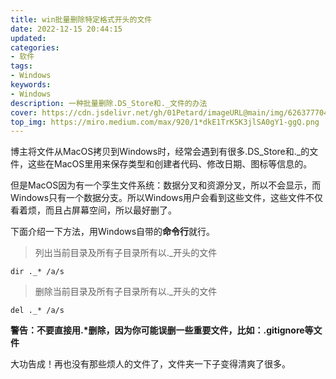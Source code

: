```yaml
---
title: win批量删除特定格式开头的文件
date: 2022-12-15 20:44:15
updated:
categories: 
- 软件
tags: 
- Windows
keywords:
- Windows
description: 一种批量删除.DS_Store和._文件的办法
cover: https://cdn.jsdelivr.net/gh/01Petard/imageURL@main/img/62637770440134478jpg_fo742.jpg
top_img: https://miro.medium.com/max/920/1*dkE1TrK5K3jlSA0gY1-ggQ.png
---
```


博主将文件从MacOS拷贝到Windows时，经常会遇到有很多.DS_Store和.\_的文件，这些在MacOS里用来保存类型和创建者代码、修改日期、图标等信息的。

但是MacOS因为有一个孪生文件系统：数据分叉和资源分叉，所以不会显示，而Windows只有一个数据分支。所以Windows用户会看到这些文件，这些文件不仅看着烦，而且占屏幕空间，所以最好删了。

下面介绍一下方法，用Windows自带的**命令行**就行。

> 列出当前目录及所有子目录所有以._开头的文件

```shell
dir ._* /a/s
```

> 删除当前目录及所有子目录所有以._开头的文件

```shell
del ._* /a/s
```

**警告：不要直接用.\*删除，因为你可能误删一些重要文件，比如：.gitignore等文件**

大功告成！再也没有那些烦人的文件了，文件夹一下子变得清爽了很多。
